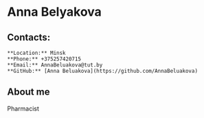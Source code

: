 # **Anna Belyakova** #

## **Contacts:** ##
    **Location:** Minsk
    **Phone:** +375257420715
    **Email:** AnnaBeluakova@tut.by
    **GitHub:** [Anna Beluakova](https://github.com/AnnaBeluakova)
## **About me** ##
Pharmacist